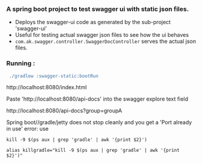 ### A spring boot project to test swagger ui with static json files.

- Deploys the swagger-ui code as generated by the sub-project 'swagger-ui'
- Useful for testing actual swagger json files to see how the ui behaves
- `com.ak.swagger.controller.SwaggerDocController` serves the actual json files.

### Running :

``` groovy
 ./gradlew :swagger-static:bootRun
```
http://localhost:8080/index.html


Paste 'http://localhost:8080/api-docs' into the swagger explore text field

http://localhost:8080/api-docs?group=groupA



Spring boot//gradle/jetty does not stop cleanly and you get a 'Port already in use' error:
use

`kill -9 $(ps aux | grep 'gradle' | awk '{print $2}')`

`alias killgradle="kill -9 $(ps aux | grep 'gradle' | awk '{print $2}')"`